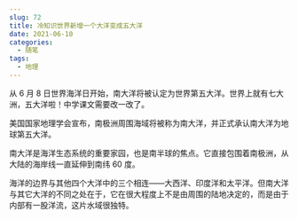 ```yaml
---
slug: 72
title: 冷知识世界新增一个大洋变成五大洋
date: 2021-06-10
categories: 
  - 随笔
tags: 
  - 地理
---
```





从 6 月 8 日世界海洋日开始，南大洋将被认定为世界第五大洋。世界上就有七大洲，五大洋啦！中学课文需要改一改了。

美国国家地理学会宣布，南极洲周围海域将被称为南大洋，并正式承认南大洋为地球第五大洋。

南大洋是海洋生态系统的重要家园，也是南半球的焦点。它直接包围着南极洲，从大陆的海岸线一直延伸到南纬 60 度。

海洋的边界与其他四个大洋中的三个相连——大西洋、印度洋和太平洋。但南大洋与其它大洋的不同之处在于，它在很大程度上不是由周围的陆地决定的，而是由于内部有一股洋流，这片水域很独特。